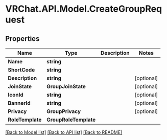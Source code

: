 # VRChat.API.Model.CreateGroupRequest

## Properties

Name | Type | Description | Notes
------------ | ------------- | ------------- | -------------
**Name** | **string** |  | 
**ShortCode** | **string** |  | 
**Description** | **string** |  | [optional] 
**JoinState** | **GroupJoinState** |  | [optional] 
**IconId** | **string** |  | [optional] 
**BannerId** | **string** |  | [optional] 
**Privacy** | **GroupPrivacy** |  | [optional] 
**RoleTemplate** | **GroupRoleTemplate** |  | 

[[Back to Model list]](../README.md#documentation-for-models) [[Back to API list]](../README.md#documentation-for-api-endpoints) [[Back to README]](../README.md)

